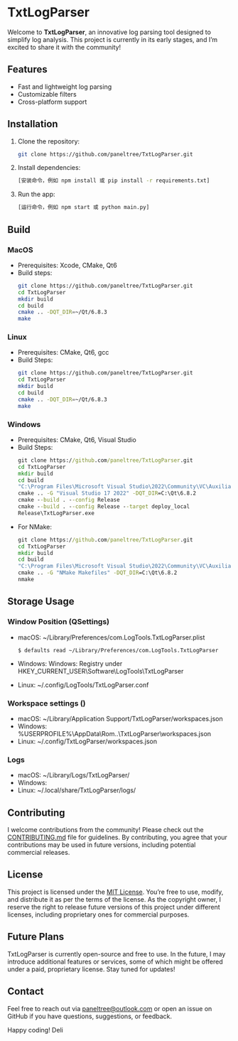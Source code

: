 # TxtLogParser

Welcome to **TxtLogParser**, an innovative log parsing tool designed to simplify log analysis. This project is currently in its early stages, and I’m excited to share it with the community!

## Features
- Fast and lightweight log parsing
- Customizable filters
- Cross-platform support

## Installation
1. Clone the repository:
   ```bash
   git clone https://github.com/paneltree/TxtLogParser.git
   ```
2. Install dependencies:
   ```bash
   [安装命令，例如 npm install 或 pip install -r requirements.txt]
   ```
3. Run the app:
   ```bash
   [运行命令，例如 npm start 或 python main.py]
   ```

## Build

### MacOS

* Prerequisites: Xcode, CMake, Qt6
* Build steps:
   ```bash
   git clone https://github.com/paneltree/TxtLogParser.git
   cd TxtLogParser
   mkdir build
   cd build
   cmake .. -DQT_DIR=~/Qt/6.8.3
   make
   ```

### Linux

* Prerequisites: CMake, Qt6, gcc
* Build Steps:
   ```bash
   git clone https://github.com/paneltree/TxtLogParser.git
   cd TxtLogParser
   mkdir build
   cd build
   cmake .. -DQT_DIR=~/Qt/6.8.3
   make
   ```

### Windows

* Prerequisites: CMake, Qt6, Visual Studio
* Build Steps:
   ```cmd
   git clone https://github.com/paneltree/TxtLogParser.git
   cd TxtLogParser
   mkdir build
   cd build
   "C:\Program Files\Microsoft Visual Studio\2022\Community\VC\Auxiliary\Build\vcvars64.bat"
   cmake .. -G "Visual Studio 17 2022" -DQT_DIR=C:\Qt\6.8.2
   cmake --build . --config Release
   cmake --build . --config Release --target deploy_local
   Release\TxtLogParser.exe
   ```
* For NMake:
   ```cmd
   git clone https://github.com/paneltree/TxtLogParser.git
   cd TxtLogParser
   mkdir build
   cd build
   "C:\Program Files\Microsoft Visual Studio\2022\Community\VC\Auxiliary\Build\vcvars64.bat"
   cmake .. -G "NMake Makefiles" -DQT_DIR=C:\Qt\6.8.2
   nmake
   ```

## Storage Usage

### Window Position (QSettings)

* macOS: ~/Library/Preferences/com.LogTools.TxtLogParser.plist

   ```
   $ defaults read ~/Library/Preferences/com.LogTools.TxtLogParser
   ```
* Windows: Windows: Registry under HKEY_CURRENT_USER\Software\LogTools\TxtLogParser
* Linux: ~/.config/LogTools/TxtLogParser.conf


### Workspace settings ()

* macOS: ~/Library/Application Support/TxtLogParser/workspaces.json
* Windows: %USERPROFILE%\AppData\Rom..\TxtLogParser\workspaces.json
* Linux: ~/.config/TxtLogParser/workspaces.json

### Logs

* macOS: ~/Library/Logs/TxtLogParser/
* Windows: 
* Linux: ~/.local/share/TxtLogParser/logs/

## Contributing
I welcome contributions from the community! Please check out the [CONTRIBUTING.md](CONTRIBUTING.md) file for guidelines. By contributing, you agree that your contributions may be used in future versions, including potential commercial releases.

## License
This project is licensed under the [MIT License](LICENSE). You’re free to use, modify, and distribute it as per the terms of the license. As the copyright owner, I reserve the right to release future versions of this project under different licenses, including proprietary ones for commercial purposes.

## Future Plans
TxtLogParser is currently open-source and free to use. In the future, I may introduce additional features or services, some of which might be offered under a paid, proprietary license. Stay tuned for updates!

## Contact
Feel free to reach out via paneltree@outlook.com or open an issue on GitHub if you have questions, suggestions, or feedback.

Happy coding!
Deli